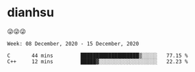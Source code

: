 
# dianhsu

:stuck_out_tongue_winking_eye::stuck_out_tongue_winking_eye::stuck_out_tongue_winking_eye:

<!--START_SECTION:waka-->
```text
Week: 08 December, 2020 - 15 December, 2020

C       44 mins         ███████████████████▒░░░░░   77.15 % 
C++     12 mins         █████▓░░░░░░░░░░░░░░░░░░░   22.23 % 
```
<!--END_SECTION:waka-->
